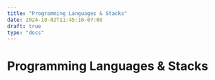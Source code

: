 ```yaml
---
title: "Programming Languages & Stacks"
date: 2024-10-02T11:45:16-07:00
draft: true
type: "docs"
---
```


# Programming Languages & Stacks
